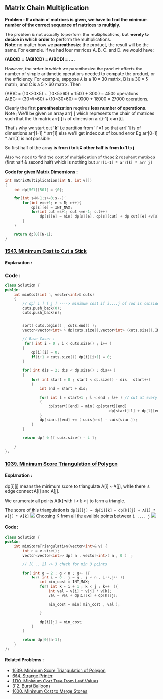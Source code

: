 
## Matrix Chain Multiplication

**Problem : If a chain of matrices is given, we have to find the minimum number of the correct sequence of matrices to multiply.**

The problem is not actually to perform the multiplications, but **merely to decide in which order** to perform the multiplications.  
**Note**: no matter how we **parenthesize** the product, the result will be the same. For example, if we had four matrices A, B, C, and D, we would have:

**(ABC)D = (AB)(CD) = A(BCD) = ....** 

However, the order in which we parenthesize the product affects the number of simple arithmetic operations needed to compute the product, or the efficiency. For example, suppose A is a 10 × 30 matrix, B is a 30 × 5 matrix, and C is a 5 × 60 matrix. Then,

(AB)C = (10×30×5) + (10×5×60) = 1500 + 3000 = 4500 operations  
A(BC) = (30×5×60) + (10×30×60) = 9000 + 18000 = 27000 operations.

Clearly the first **parenthesization** requires **less number of operations**.  
Note ; We'll be given an array arr[ ] which represents the chain of matrices such that the ith matrix arr[i] is of dimension arr[i-1] x arr[i].  

That's why we start out **'k'** i.e partition from 'i' =1 so that arr[ 1] is of dimentions arr[1-1] * arr[1] else we'll get index out of bound error Eg arr[0-1] * arr[0] is not possible  

So first half of the array **is from i to k & other half is from k+1 to j**  

Also we need to find the cost of multiplication of these 2 resultant matrixes (first half & second half) which is nothing but  `arr[i-1] * arr[k] * arr[j]`


**Code for given Matrix Dimensions :**
```cpp
int matrixMultiplication(int N, int v[])
{
	int dp[501][501] = {0};

	for(int s=N-1;s>=0;s--){
		for(int e=s+2; e < N; e++){
			dp[s][e] = INT_MAX;
			for(int cut =s+1; cut <=e-1; cut++)
				dp[s][e] = min( dp[s][e], dp[s][cut] + dp[cut][e] +v[s]*v[cut]*v[e] );
		}
	}

	return dp[0][N-1];
}

```


### [1547. Minimum Cost to Cut a Stick](https://leetcode.com/problems/minimum-cost-to-cut-a-stick/)

#### Explanation :


### Code :

```cpp
class Solution {
public:
    int minCost(int n, vector<int>& cuts) 
    {
        // dp[ i ] [ j ] ----> minimum cost if i....j of rod is considered
        cuts.push_back(0);
        cuts.push_back(n);


        sort( cuts.begin() , cuts.end() );
        vector<vector<int> > dp(cuts.size(),vector<int> (cuts.size(),INT_MAX));

		// Base Cases :
         for( int i = 0 ; i < cuts.size() ; i++ )
        {
            dp[i][i] = 0;
            if(i+1 < cuts.size()) dp[i][i+1] = 0; 
        }
        
        for( int dis = 2; dis < dp.size() ; dis++ )
        {
            for( int start = 0 ; start < dp.size() - dis ; start++)
            {
                int end = start + dis;

                for( int l = start+1 ; l < end ; l++ ) // cut at every point start ... start+ 1 ....start + 2 ..end
                {
                    dp[start][end] = min( dp[start][end] ,
                                                dp[start][l] + dp[l][end]);
                } 
                dp[start][end] += ( cuts[end] - cuts[start]);
            }
        }

        return dp[ 0 ][ cuts.size() - 1 ];
   
    }
};
```
### [1039. Minimum Score Triangulation of Polygon](https://leetcode.com/problems/minimum-score-triangulation-of-polygon/)

#### Explanation :
dp[i][j] means the minimum score to triangulate A[i] ~ A[j],
while there is edge connect A[i] and A[j].

We enumerate all points A[k] with i < k < j to form a triangle.

The score of this triangulation is `dp[i][j] = dp[i][k] + dp[k][j] + A[i] * A[j] * A[k]`
![](https://github.com/samadeep/data_structures_algorithms/blob/main/Leetcode/Dyanamic%20Programming/Images/image_1557470819.png)
Choosing K from all the availble points between `i .... j`
![](https://github.com/samadeep/data_structures_algorithms/blob/main/Leetcode/Dyanamic%20Programming/Images/image_1557471328.png)


#### Code :

```cpp
class Solution {
public:
    int minScoreTriangulation(vector<int>& v) {
        int n = v.size();
        vector<vector<int>> dp( n , vector<int>( n , 0 ) );

        // [0 .. 2] -> 3 check for min 3 points 

        for( int g = 2 ; g < n ; g++ ){
            for( int i = 0 , j = g ; j < n ; i++,j++ ){
                int min_cost = INT_MAX;
                for( int k = i + 1 ; k < j ; k++  ){
                    int val = v[i] * v[j] * v[k];
                    val = val + dp[i][k] + dp[k][j];

                    min_cost = min( min_cost , val );

                }

                dp[i][j] = min_cost;
            }
        }

        return dp[0][n-1];
    }
};
```



#### Related Problems :

- [1039. Minimum Score Triangulation of Polygon](https://leetcode.com/problems/minimum-score-triangulation-of-polygon/)
- [664. Strange Printer](https://leetcode.com/problems/strange-printer/)
- [1130. Minimum Cost Tree From Leaf Values](https://leetcode.com/problems/minimum-cost-tree-from-leaf-values/)
- [312. Burst Balloons](https://leetcode.com/problems/burst-balloons/)
- [1000. Minimum Cost to Merge Stones](https://leetcode.com/problems/minimum-cost-to-merge-stones/)
